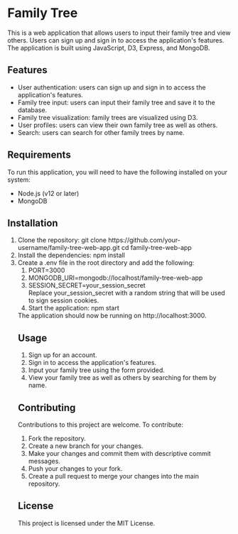 <h1> Family Tree </h1>
This is a web application that allows users to input their family tree and view others. Users can sign up and sign in to access the application's features. The application is built using JavaScript, D3, Express, and MongoDB.

<h2>Features</h2>
<ul>
<li>User authentication: users can sign up and sign in to access the application's features.</li>
<li>Family tree input: users can input their family tree and save it to the database.</li>
<li>Family tree visualization: family trees are visualized using D3.</li>
<li>User profiles: users can view their own family tree as well as others.</li>
<li>Search: users can search for other family trees by name.</li>
</ul>

<h2>Requirements</h2>
<p>To run this application, you will need to have the following installed on your system:</p>
<ul>
<li>Node.js (v12 or later)</li>
<li>MongoDB</li>
</ul>

<h2>Installation</h2>
<ol>
<li>Clone the repository:
git clone https://github.com/your-username/family-tree-web-app.git
cd family-tree-web-app
  </li>
<li>Install the dependencies:
npm install
  </li>
<li>Create a .env file in the root directory and add the following:
  <ol>
    <li>PORT=3000</li>
    <li>MONGODB_URI=mongodb://localhost/family-tree-web-app</li>
    <li>SESSION_SECRET=your_session_secret</li>
Replace your_session_secret with a random string that will be used to sign session cookies.
  </li>
<li>Start the application:
npm start
  </li>
  </ol>
The application should now be running on http://localhost:3000.

<h2>Usage</h2>
<ol>
<li>Sign up for an account.</li>
<li>Sign in to access the application's features.</li>
<li>Input your family tree using the form provided.</li>
<li>View your family tree as well as others by searching for them by name.</li>
</ol>
<h2>Contributing</h2>
  <p>Contributions to this project are welcome. To contribute:</p>
<ol>
<li>Fork the repository.</li>
<li>Create a new branch for your changes.</li>
<li>Make your changes and commit them with descriptive commit messages.</li>
<li>Push your changes to your fork.</li>
<li>Create a pull request to merge your changes into the main repository.</li>
</ol>
<h2>License</h2>
This project is licensed under the MIT License.





